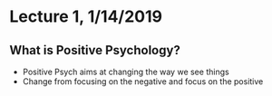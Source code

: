 # Lecture 1, 1/14/2019
## What is Positive Psychology?
* Positive Psych aims at changing the way we see things
* Change from focusing on the negative and focus on the positive
